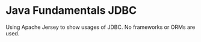 # Java Fundamentals JDBC
Using Apache Jersey to show usages of JDBC. No frameworks or ORMs are used.
